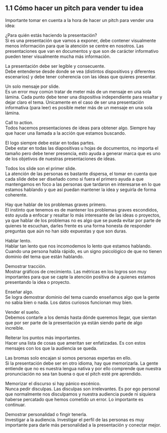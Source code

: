 ## 1.1 Cómo hacer un pitch para vender tu idea

Importante tomar en cuenta a la hora de hacer un pitch para vender una
idea:

¿Para quién estás haciendo la presentación?  
Si es una presentación que vamos a exponer, debe contener visualmente
menos información para que la atención se centre en nosotros. Las
presentaciones que van en documentos y que son de carácter informativo
pueden tener visualmente mucha más información.

La presentación debe ser legible y consecuente.  
Debe entenderse desde donde se vea (distintos dispositivos y diferentes
escenarios) y debe tener coherencia con las ideas que quieres presentar.

Un solo mensaje por slide.  
Es un error muy común tratar de meter más de un mensaje en una sola
lámina. Cada punto debe tener una dispositiva independiente para
resaltar y dejar claro el tema. Únicamente en el caso de ser una
presentación informativa (para leer) es posible meter más de un mensaje
en una sola lámina.

Call to action.  
Todos hacemos presentaciones de ideas para obtener algo. Siempre hay que
hacer una llamada a la acción que estamos buscando.

El logo siempre debe estar en todas partes.  
Debe estar en todas las diapositivas u hojas de documentos, no importa
el tamaño pero debe tener presencia, esto ayuda a generar marca que es
uno de los objetivos de nuestras presentaciones de ideas.

Todos los slide son el primer slide.  
La atención de las personas es bastante dispersa, el tomar en cuenta que
cada slide debe ser diseñado como si fuera el primero ayuda a que
mantengamos en foco a las personas que tardaron en interesarse en lo que
estamos hablando y que así puedan mantener la idea y seguirla de forma
coherente.

Hay que hablar de los problemas graves primero.  
El instinto que tenemos es de mantener los problemas graves escondidos,
esto ayuda a enfocar y resaltar lo más interesante de las ideas o
proyectos, ya que hablar de los problemas no es algo que se pueda evitar
por parte de quienes te escuchan, darles frente es una forma honesta de
responder preguntas que aún no han sido expuestas y que son duras.

Hablar lento.  
Hablar tan lento que nos incomodemos lo lento que estamos hablando.
Cuando una persona habla rápido, es un signo psicológico de que no
tienen dominio del tema que están hablando.

Demostrar tracción.  
Mostrar gráficos de crecimiento. Las métricas en los logros son muy
importantes para que se capte la atención positiva de a quienes estamos
presentando la idea o proyecto.

Enseñar algo.  
Se logra demostrar dominio del tema cuando enseñamos algo que la gente
no sabia bien o nada. Los datos curiosos funcionan muy bien.

Vender el sueño.  
Debemos contarle a los demás hasta dónde queremos llegar, que sientan
que por ser parte de la presentación ya están siendo parte de algo
increíble.

Reiterar los puntos más importantes.  
Hacer una lista de cosas que ameritan ser enfatizadas. Es con estos
mensajes con los que la audiencia se queda.

Las bromas solo encajan si somos personas expertas en ello.  
Si la presentación debe ser en otro idioma, hay que memorizarla. La
gente entiende que no es nuestra lengua nativa y por ello comprende que
nuestra pronunciación no sea tan buena o que el pitch esté pre
aprendido.

Memorizar el discurso si hay pánico escénico.  
Nunca pedir disculpas. Las disculpas son irrelevantes. Es por ego
personal que normalmente nos disculpamos y nuestra audiencia puede ni
siquiera haberse percatado que hemos cometido un error. Lo importante es
continuar.

Demostrar personalidad o fingir tenerla.  
Investigar a la audiencia. Investigar el perfil de las personas es muy
importante para darle más personalidad a la presentación y conectar
mejor.


